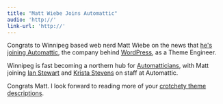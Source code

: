 ```yaml
---
title: "Matt Wiebe Joins Automattic"
audio: 'http://'
link-url: 'http://'
---
```

<p>Congrats to Winnipeg based web nerd Matt Wiebe on the news that <a href="http://somadesign.ca/2012/goodbye-soma-hello-automattic/">he's joining Automattic</a>, the company behind <a href="http://wordpress.org/">WordPress</a>, as a Theme Engineer.</p>
<p>Winnipeg is fast becoming a northern hub for <a href="http://automattic.com/work-with-us/">Automat­ti­cians</a>, with Matt joining <a href="http://iandanielstewart.com/">Ian Stewart</a> and <a href="http://kristastevens.com/">Krista Stevens</a> on staff at Automattic.</p>
<p>Congrats Matt. I look forward to reading more of your <a href="http://somadesign.ca/projects/the-erudite/">crotchety theme descriptions</a>.</p>
